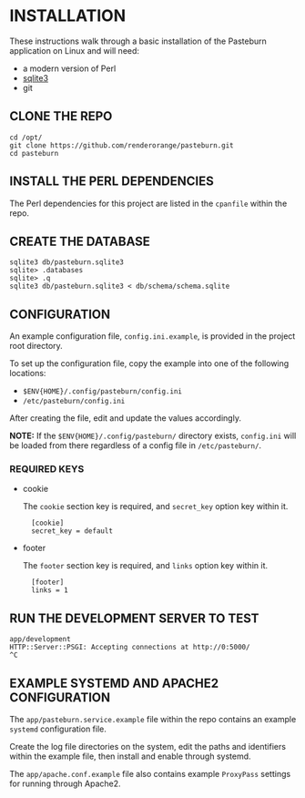 # INSTALLATION

These instructions walk through a basic installation of the Pasteburn application on Linux and will need:

- a modern version of Perl
- [sqlite3](https://sqlite.org/index.html)
- git

## CLONE THE REPO

    cd /opt/
    git clone https://github.com/renderorange/pasteburn.git
    cd pasteburn

## INSTALL THE PERL DEPENDENCIES

The Perl dependencies for this project are listed in the `cpanfile` within the repo.

## CREATE THE DATABASE

    sqlite3 db/pasteburn.sqlite3
    sqlite> .databases
    sqlite> .q
    sqlite3 db/pasteburn.sqlite3 < db/schema/schema.sqlite

## CONFIGURATION

An example configuration file, `config.ini.example`, is provided in the project root directory.

To set up the configuration file, copy the example into one of the following locations:

- `$ENV{HOME}/.config/pasteburn/config.ini`
- `/etc/pasteburn/config.ini`

After creating the file, edit and update the values accordingly.

**NOTE:** If the `$ENV{HOME}/.config/pasteburn/` directory exists, `config.ini` will be loaded from there regardless of a config file in `/etc/pasteburn/`.

### REQUIRED KEYS

- cookie

    The `cookie` section key is required, and `secret_key` option key within it.

        [cookie]
        secret_key = default

- footer

    The `footer` section key is required, and `links` option key within it.

        [footer]
        links = 1

## RUN THE DEVELOPMENT SERVER TO TEST

    app/development
    HTTP::Server::PSGI: Accepting connections at http://0:5000/
    ^C

## EXAMPLE SYSTEMD AND APACHE2 CONFIGURATION

The `app/pasteburn.service.example` file within the repo contains an example `systemd` configuration file.

Create the log file directories on the system, edit the paths and identifiers within the example file, then install and enable through systemd.

The `app/apache.conf.example` file also contains example `ProxyPass` settings for running through Apache2.
